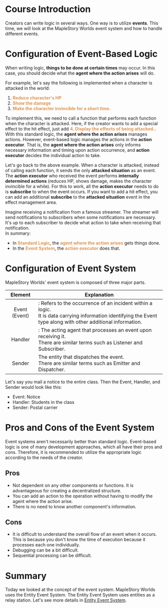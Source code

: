 # Course Introduction

Creators can write logic in several ways. One way is to utilize **events**.
This time, we will look at the MapleStory Worlds event system and how to handle different events.

# Configuration of Event-Based Logic

When writing logic, **things to be done at certain times** may occur. In this case, you should decide what the **agent where the action arises** will do.

For example, let's say the following is implemented when a character is attacked in the world:

1. <span style="color: #dc9656">**Reduce character's HP**</span>
2. <span style="color: #dc9656">**Show the damage**</span>
3. <span style="color: #dc9656">**Make the character invincible for a short time.**</span>

To implement this, we need to call a function that performs each function when the character is attacked. Here, if the creator wants to add a special effect to the hit effect, just add <span style="color: #dc9656">**4. Display the effects of being attacked.**</span>.
<br>
With this standard logic, the **agent where the action arises** manages actions. However, event-based logic manages the actions in the **action executor**. That is, the **agent where the action arises** only informs necessary information and timing upon action occurrence, and **action executor** decides the individual action to take.

Let's go back to the above example.
When a character is attacked, instead of calling each function, it sends the only **attacked situation** as an event. The **action executor** who received the event performs **internally determined actions** (reduces HP, shows damage, makes the character invincible for a while). For this to work, all the **action executor** needs to do is **subscribe** to when the event occurs. If you want to add a hit effect, you can add an additional **subscribe** to the **attacked situation** event in the effect management area. 

Imagine receiving a notification from a famous streamer. The streamer will send notifications to subscribers when some notifications are necessary. It's up to each subscriber to decide what action to take when receiving that notification.
<br>
In summary:
* In <span style="color: #dc9656">**Standard Logic**</span>, the <span style="color: #dc9656">**agent where the action arises**</span> gets things done.
* In the <span style="color: #dc9656">**Event System**</span>, the <span style="color: #dc9656">**action executor**</span> does that.

# Configuration of Event System

MapleStory Worlds' event system is composed of three major parts.

| Element | Explanation |
| :---: | --- |
| Event (Event) | : Refers to the occurrence of an incident within a logic. <br>It is data carrying information identifying the Event type along with other additional information. |
| Handler | : The acting agent that processes an event upon receiving it. <br>There are similar terms such as Listener and Subscriber. |
| Sender | The entity that dispatches the event. <br>There are similar terms such as Emitter and Dispatcher. |

Let's say you mail a notice to the entire class. Then the Event, Handler, and Sender would look like this:
* Event: Notice
* Handler: Students in the class
* Sender: Postal carrier

# Pros and Cons of the Event System

Event systems aren't necessarily better than standard logic. Event-based logic is one of many development approaches, which all have their pros and cons. Therefore, it is recommended to utilize the appropriate logic according to the needs of the creator.

## Pros
* Not dependent on any other components or functions. It is advantageous for creating a decentralized structure.
* You can add an action to the operation without having to modify the agent where the action arise.
* There is no need to know another component's information.

## Cons
* It is difficult to understand the overall flow of an event when it occurs. This is because you don't know the time of execution because it processes each one individually.
* Debugging can be a bit difficult.
* Sequential processing can be difficult.

# Summary
Today we looked at the concept of the event system. MapleStory Worlds uses the Entity Event System. The Entity Event System uses entities as a relay station. 
Let's see more details in [Entity Event System](/docs/?postId=176).
